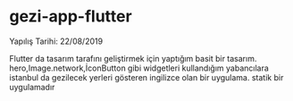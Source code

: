 # gezi-app-flutter

Yapılış Tarihi: 22/08/2019

Flutter da tasarım tarafını geliştirmek için yaptığım basit bir tasarım. hero,Image.network,İconButton gibi widgetleri kullandığım
yabancılara istanbul da gezilecek yerleri gösteren ingilizce olan bir uygulama. statik bir uygulamadır
